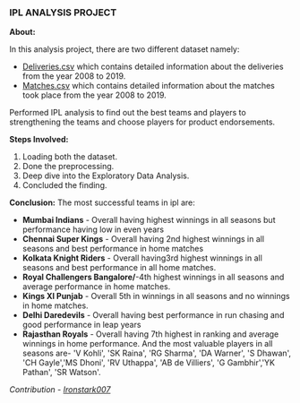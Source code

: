 ### IPL ANALYSIS PROJECT

__About:__

In this analysis project, there are two different dataset namely:
- [Deliveries.csv](Datasets/deliveries.csv) which contains detailed information about the deliveries from the year 2008 to 2019.
- [Matches.csv](Datasets/matches.csv) which contains detailed information about the matches took place from the year 2008 to 2019.

Performed IPL analysis to find out the best teams and players to strengthening the teams and choose players for product endorsements.

__Steps Involved:__
1. Loading both the dataset.
2. Done the preprocessing.
3. Deep dive into the Exploratory Data Analysis.
4. Concluded the finding.

__Conclusion:__
The most successful teams in ipl are:

- <strong>Mumbai Indians</strong> - Overall having highest winnings in all seasons but performance having low in even years
- <strong>Chennai Super Kings</strong> - Overall having 2nd highest winnings in all seasons and best performance in home matches
- <strong>Kolkata Knight Riders</strong> - Overall having3rd highest winnings in all seasons and best performance in all home matches.
- <strong>Royal Challengers Bangalore/</strong>-4th highest winnings in all seasons and average performance in home matches.
- <strong>Kings XI Punjab</strong> - Overall 5th in winnings in all seasons and no winnings in home matches.
- <strong>Delhi Daredevils</strong> - Overall having best performance in run chasing and good performance in leap years
- <strong>Rajasthan Royals</strong> - Overall having 7th highest in ranking and average winnings in home performance.
And the most valuable players in all seasons are- 'V Kohli', 'SK Raina', 'RG Sharma', 'DA Warner', 'S Dhawan', 'CH Gayle','MS Dhoni', 'RV Uthappa', 'AB de Villiers', 'G Gambhir','YK Pathan', 'SR Watson'.

_Contribution - [Ironstark007](https://github.com/IronStark007)_